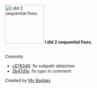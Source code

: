 <img src="https://github.com/my-badges/my-badges/blob/master/src/all-badges/fix-commit/fix-2.png?raw=true" alt="I did 2 sequential fixes." title="I did 2 sequential fixes." width="128">
<strong>I did 2 sequential fixes.</strong>
<br><br>

Commits:

- <a href="https://github.com/antonmedv/ll/commit/c6763469d80c7b4174c42fa34e8c1d7df097274e">c676346</a>: fix subpath detection
- <a href="https://github.com/antonmedv/ll/commit/3b47d1eebe718e6d8401b5ad21683037e44f4ba1">3b47d1e</a>: fix typo in comment


Created by <a href="https://github.com/my-badges/my-badges">My Badges</a>